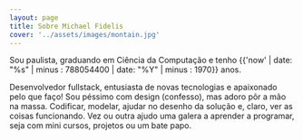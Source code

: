 ```yaml
---
layout: page
title: Sobre Michael Fidelis
cover: '../assets/images/montain.jpg'
---
```


Sou paulista, graduando em Ciência da Computação e tenho {{'now' | date: "%s" | minus : 788054400 | date: "%Y" | minus : 1970}} anos.

Desenvolvedor fullstack, entusiasta de novas tecnologias e apaixonado pelo que faço! Sou péssimo com design (confesso), mas adoro pôr a mão na massa. Codificar, modelar, ajudar no desenho da solução e, claro, ver as coisas funcionando. Vez ou outra ajudo uma galera a aprender a programar, seja com mini cursos, projetos ou um bate papo.

